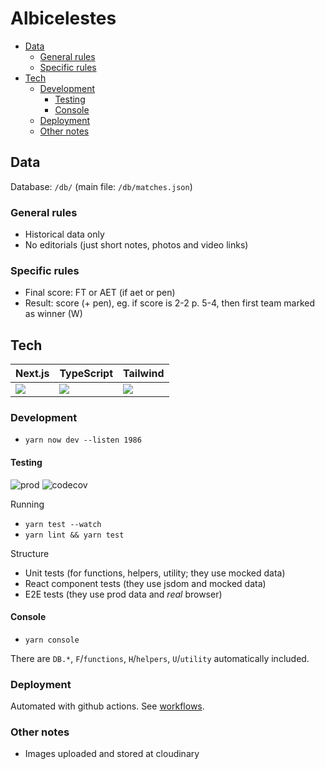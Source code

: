 # Albicelestes

<!-- TOC -->

- [Data](#data)
  - [General rules](#general-rules)
  - [Specific rules](#specific-rules)
- [Tech](#tech)
  - [Development](#development)
    - [Testing](#testing)
    - [Console](#console)
  - [Deployment](#deployment)
  - [Other notes](#other-notes)

<!-- /TOC -->

## Data

Database: `/db/` (main file: `/db/matches.json`)

### General rules

- Historical data only
- No editorials (just short notes, photos and video links)

### Specific rules

- Final score: FT or AET (if aet or pen)
- Result: score (+ pen), eg. if score is 2-2 p. 5-4, then first team marked as winner (W)

## Tech

| Next.js   | TypeScript | Tailwind      |
| --------- | ---------- | ------------- |
| ![][next] | ![][ts]    | ![][tailwind] |

[next]: https://badge.fury.io/js/next.svg
[ts]: https://badge.fury.io/js/typescript.svg
[tailwind]: https://badge.fury.io/js/tailwindcss.svg

### Development

- `yarn now dev --listen 1986`

#### Testing

![prod](https://github.com/sobstel/albicelestes/workflows/.github/workflows/prod.yml/badge.svg?branch=master)
![codecov](https://codecov.io/gh/sobstel/albicelestes/branch/master/graph/badge.svg)

Running

- `yarn test --watch`
- `yarn lint && yarn test`

Structure

- Unit tests (for functions, helpers, utility; they use mocked data)
- React component tests (they use jsdom and mocked data)
- E2E tests (they use prod data and _real_ browser)

#### Console

- `yarn console`

There are `DB.*`, `F`/`functions`, `H`/`helpers`, `U`/`utility` automatically included.

### Deployment

Automated with github actions. See [workflows](./github/workflows).

### Other notes

- Images uploaded and stored at cloudinary
